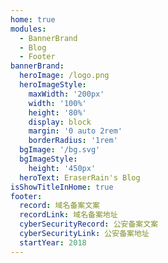 ```yaml
---
home: true
modules:
  - BannerBrand
  - Blog
  - Footer
bannerBrand:
  heroImage: /logo.png
  heroImageStyle:
    maxWidth: '200px'
    width: '100%'
    height: '80%'
    display: block
    margin: '0 auto 2rem'
    borderRadius: '1rem'
  bgImage: '/bg.svg'
  bgImageStyle:
    height: '450px'
  heroText: EraserRain's Blog
isShowTitleInHome: true
footer:
  record: 域名备案文案
  recordLink: 域名备案地址
  cyberSecurityRecord: 公安备案文案
  cyberSecurityLink: 公安备案地址
  startYear: 2018
---
```



